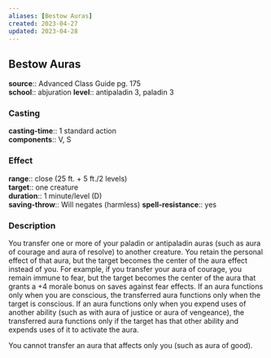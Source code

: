 ```yaml
---
aliases: [Bestow Auras]
created: 2023-04-27
updated: 2023-04-28
---
```


## Bestow Auras

**source**:: Advanced Class Guide pg. 175  
**school**:: abjuration
**level**:: antipaladin 3, paladin 3

### Casting

**casting-time**:: 1 standard action  
**components**:: V, S

### Effect

**range**:: close (25 ft. + 5 ft./2 levels)  
**target**:: one creature  
**duration**:: 1 minute/level (D)  
**saving-throw**:: Will negates (harmless)
**spell-resistance**:: yes

### Description

You transfer one or more of your paladin or antipaladin auras (such as aura of courage and aura of resolve) to another creature. You retain the personal effect of that aura, but the target becomes the center of the aura effect instead of you. For example, if you transfer your aura of courage, you remain immune to fear, but the target becomes the center of the aura that grants a +4 morale bonus on saves against fear effects. If an aura functions only when you are conscious, the transferred aura functions only when the target is conscious. If an aura functions only when you expend uses of another ability (such as with aura of justice or aura of vengeance), the transferred aura functions only if the target has that other ability and expends uses of it to activate the aura.  
  
You cannot transfer an aura that affects only you (such as aura of good).
